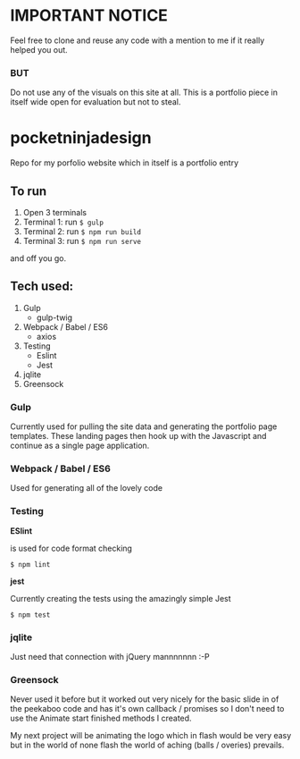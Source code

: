 # IMPORTANT NOTICE
Feel free to clone and reuse any code with a mention to me if it really helped you out.

### BUT
Do not use any of the visuals on this site at all.  This is a portfolio piece in itself wide open for evaluation but not to steal.

# pocketninjadesign
Repo for my porfolio website which in itself is a portfolio entry

## To run

1. Open 3 terminals
2. Terminal 1: run `$ gulp`
3. Terminal 2: run `$ npm run build`
4. Terminal 3: run `$ npm run serve`

and off you go.

## Tech used:

1. Gulp
   * gulp-twig
2. Webpack / Babel / ES6
   * axios
3. Testing
   * Eslint
   * Jest
4. jqlite
5. Greensock


### Gulp

Currently used for pulling the site data and generating the portfolio page templates. These landing pages then hook up with the Javascript and continue as a single page application.

### Webpack / Babel / ES6

Used for generating all of the lovely code

### Testing

**ESlint**

is used for code format checking

```
$ npm lint
```

**jest**

Currently creating the tests using the amazingly simple Jest

```
$ npm test
```


### jqlite

Just need that connection with jQuery mannnnnnn :-P

### Greensock

Never used it before but it worked out very nicely for the basic slide in of the peekaboo code and has it's own callback / promises so I don't need to use the Animate start finished methods I created.

My next project will be animating the logo which in flash would be very easy but in the world of none flash the world of aching (balls / overies) prevails.